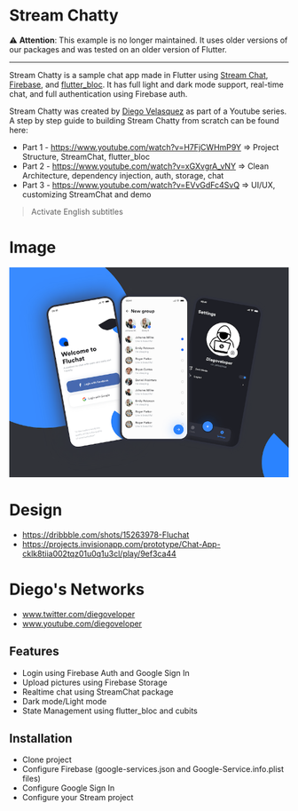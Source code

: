 # Stream Chatty

⚠️ **Attention**: This example is no longer maintained. It uses older versions of our packages and was tested on an older version of Flutter.

---

Stream Chatty is a sample chat app made in Flutter using [Stream Chat](https://getstream.io/chat/sdk/flutter/), [Firebase](https://firebase.google.com/), and [flutter_bloc](https://bloclibrary.dev/#/). It has full light and dark mode support, real-time chat, and full authentication using Firebase auth. 

Stream Chatty was created by [Diego Velasquez](http://www.twitter.com/diegoveloper) as part of a Youtube series. A step by step guide to building Stream Chatty from scratch can be found here:

- Part 1 - https://www.youtube.com/watch?v=H7FjCWHmP9Y => Project Structure, StreamChat, flutter_bloc
- Part 2 - https://www.youtube.com/watch?v=xGXvgrA_vNY => Clean Architecture, dependency injection, auth, storage, chat
- Part 3 - https://www.youtube.com/watch?v=EVvGdFc4SvQ => UI/UX, customizing StreamChat and demo

> Activate English subtitles

# Image

![design](art/fluchat.png?raw=true "Stream Chatty")


# Design 

- https://dribbble.com/shots/15263978-Fluchat
- https://projects.invisionapp.com/prototype/Chat-App-cklk8tiia002tqz01u0q1u3cl/play/9ef3ca44

# Diego's Networks

- www.twitter.com/diegoveloper
- www.youtube.com/diegoveloper

## Features

- Login using Firebase Auth and Google Sign In
- Upload pictures using Firebase Storage
- Realtime chat using StreamChat package
- Dark mode/Light mode
- State Management using flutter_bloc and cubits

## Installation

- Clone project
- Configure Firebase (google-services.json and Google-Service.info.plist files)
- Configure Google Sign In 
- Configure your Stream project
